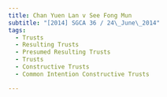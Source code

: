 ```yaml
---
title: Chan Yuen Lan v See Fong Mun
subtitle: "[2014] SGCA 36 / 24\_June\_2014"
tags:
  - Trusts
  - Resulting Trusts
  - Presumed Resulting Trusts
  - Trusts
  - Constructive Trusts
  - Common Intention Constructive Trusts

---
```


